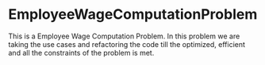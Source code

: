 # EmployeeWageComputationProblem
This is a Employee Wage Computation Problem.
In this problem we are taking the use cases and refactoring the code till the optimized, efficient and all the constraints of the problem is met.
